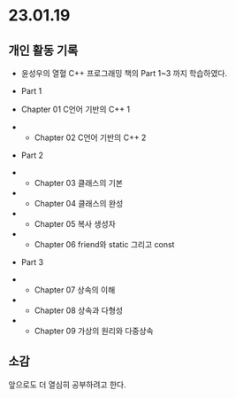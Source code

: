 # 23.01.19 
## 개인 활동 기록

- 윤성우의 열혈 C++ 프로그래밍 책의 Part 1~3 까지 학습하였다.

 * Part 1
  * Chapter 01 C언어 기반의 C++ 1
 * * Chapter 02 C언어 기반의 C++ 2
  
 * Part 2
 * * Chapter 03 클래스의 기본
 * * Chapter 04 클래스의 완성
 * * Chapter 05 복사 생성자
 * * Chapter 06 friend와 static 그리고 const
  
 * Part 3
 * * Chapter 07 상속의 이해
 * * Chapter 08 상속과 다형성
 * * Chapter 09 가상의 원리와 다중상속

## 소감

앞으로도 더 열심히 공부하려고 한다.
